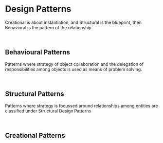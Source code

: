 <h1>Design Patterns</h1>
<p>Creational is about instantiation, and Structural is the blueprint, then Behavioral is the pattern of the relationship </p>
</br>
<h2>Behavioural Patterns</h2>
<p>Patterns where strategy of object collaboration and the delegation of responsibilities among objects is used as means of problem solving.</p>
</br>
<h2>Structural Patterns</h2>
<p>Patterns where strategy is focussed around relationships among entities are classified under Structural Design Patterns</p>
</br>
<h2>Creational Patterns</h2>